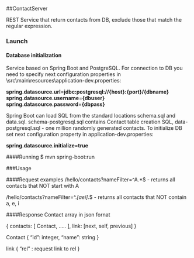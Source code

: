 ##ContactServer

REST Service that return contacts from DB, exclude those that match the regular expression.

### Launch

#### Database initialization
Service based on Spring Boot and PostgreSQL. For connection to DB you need to specify next configuration properties in \src\main\resources\application-dev.properties:

**spring.datasource.url**=**jdbc:postgresql://{host}:{port}/{dbname}**  
**spring.datasource.username**=**{dbuser}**  
**spring.datasource.password**=**{dbpass}**

Spring Boot can load SQL from the standard locations schema.sql and data.sql. 
schema-postgresql.sql contains Contact table creation SQL, data-postgresql.sql - one million randomly generated contacts.
To initialize DB set next configuration property in application-dev.properties:

**spring.datasource.initialize**=**true**

####Running
$ mvn spring-boot:run

###Usage

####Request examples
/hello/contacts?nameFilter=^A.*$ - returns all contacts that NOT start with A

/hello/contacts?nameFilter=^.*[aei].*$ - returns all contacts that NOT contain a, e, i

####Response
Contact array in json fornat

{
	contacts: [ Contact, ..... ],
	link: [next, self, previous]
}


Contact
{
	“id”: integer,
 	“name”: string
}

link
{
	“rel” : request link to rel
}


